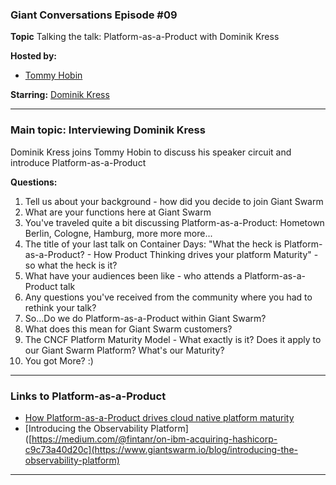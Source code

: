 ### Giant Conversations Episode #09

**Topic** 
Talking the talk: Platform-as-a-Product with Dominik Kress

**Hosted by:** 

* [Tommy Hobin](https://twitter.com/tommyhobin)

**Starring:** [Dominik Kress](https://www.linkedin.com/in/dominik-kress-33a540174/)



------------------------------------------------------------------------------------------------------------------------------
### Main topic: Interviewing Dominik Kress

Dominik Kress joins Tommy Hobin to discuss his speaker circuit and introduce Platform-as-a-Product 

**Questions:**
1. Tell us about your background - how did you decide to join Giant Swarm
2. What are your functions here at Giant Swarm
3. You've traveled quite a bit discussing Platform-as-a-Product: Hometown Berlin, Cologne, Hamburg, more more more...
4. The title of your last talk on Container Days: "What the heck is Platform-as-a-Product? - How Product Thinking drives your platform Maturity" - so what the heck is it?
5. What have your audiences been like - who attends a Platform-as-a-Product talk
6. Any questions you've received from the community where you had to rethink your talk?
7. So...Do we do Platform-as-a-Product within Giant Swarm?
8. What does this mean for Giant Swarm customers?
9. The CNCF Platform Maturity Model - What exactly is it? Does it apply to our Giant Swarm Platform? What's our Maturity?
10. You got More? :)    

------------------------------------------------------------------------------------------------------------------------------

### Links to Platform-as-a-Product 

- [How Platform-as-a-Product drives cloud native platform maturity](https://www.giantswarm.io/blog/how-platform-as-a-product-drives-cloud-native-platform-maturity)
- [Introducing the Observability Platform]([https://medium.com/@fintanr/on-ibm-acquiring-hashicorp-c9c73a40d20c](https://www.giantswarm.io/blog/introducing-the-observability-platform)


------------------------------------------------------------------------------------------------------------------------------



